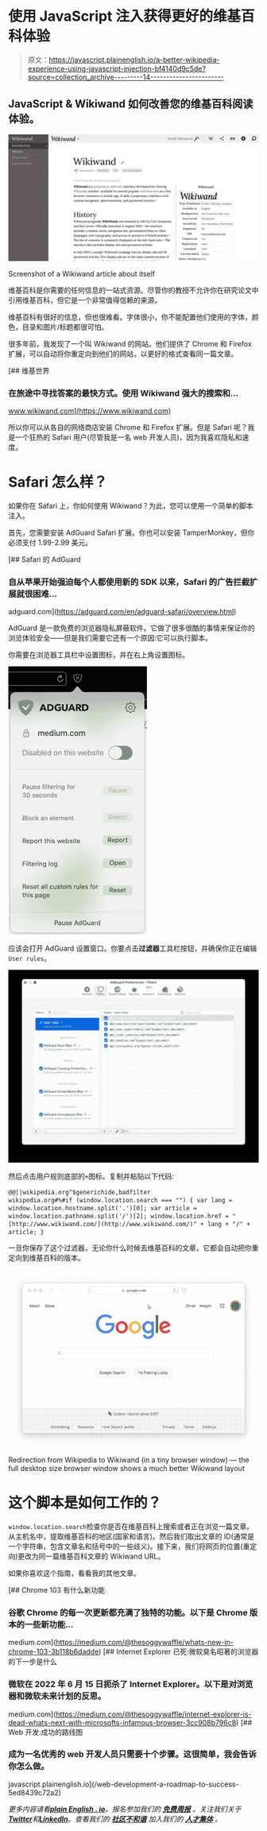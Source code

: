 # 使用 JavaScript 注入获得更好的维基百科体验

> 原文：<https://javascript.plainenglish.io/a-better-wikipedia-experience-using-javascript-injection-bf4140d9c5de?source=collection_archive---------14----------------------->

## JavaScript & Wikiwand 如何改善您的维基百科阅读体验。

![](img/2e4f82a26ed505413efd1efa2dd980bb.png)

Screenshot of a Wikiwand article about itself

维基百科是你需要的任何信息的一站式资源。尽管你的教授不允许你在研究论文中引用维基百科，但它是一个非常值得信赖的来源。

维基百科有很好的信息，但也很难看。字体很小，你不能配置他们使用的字体，颜色，目录和图片/标题都很可怕。

很多年前，我发现了一个叫 Wikiwand 的网站。他们提供了 Chrome 和 Firefox 扩展，可以自动将你重定向到他们的网站，以更好的格式查看同一篇文章。

[](https://www.wikiwand.com) [## 维基世界

### 在旅途中寻找答案的最快方式。使用 Wikiwand 强大的搜索和…

www.wikiwand.com](https://www.wikiwand.com) 

所以你可以从各自的网络商店安装 Chrome 和 Firefox 扩展。但是 Safari 呢？我是一个狂热的 Safari 用户(尽管我是一名 web 开发人员)，因为我喜欢隐私和速度。

# Safari 怎么样？

如果你在 Safari 上，你如何使用 Wikiwand？为此，您可以使用一个简单的脚本注入。

首先，您需要安装 AdGuard Safari 扩展。你也可以安装 TamperMonkey，但你必须支付 1.99-2.99 美元。

[](https://adguard.com/en/adguard-safari/overview.html) [## Safari 的 AdGuard

### 自从苹果开始强迫每个人都使用新的 SDK 以来，Safari 的广告拦截扩展就很困难…

adguard.com](https://adguard.com/en/adguard-safari/overview.html) 

AdGuard 是一款免费的浏览器隐私屏蔽软件。它做了很多很酷的事情来保证你的浏览体验安全——但是我们需要它还有一个原因:它可以执行脚本。

你需要在浏览器工具栏中设置图标，并在右上角设置图标。

![](img/923182560b5515ef8a5cf69946242174.png)

应该会打开 AdGuard 设置窗口。你要点击**过滤器**工具栏按钮，并确保你正在编辑`User rules`。

![](img/b1f21abb3ecb23aa890b12c0d9228a88.png)

然后点击用户规则底部的`+`图标。复制并粘贴以下代码:

```
@@||wikipedia.org^$generichide,badfilter
wikipedia.org#%#if (window.location.search === "") { var lang = window.location.hostname.split('.')[0]; var article = window.location.pathname.split('/')[2]; window.location.href = "[http://www.wikiwand.com/](http://www.wikiwand.com/)" + lang + "/" + article; }
```

一旦你保存了这个过滤器，无论你什么时候去维基百科的文章，它都会自动把你重定向到维基百科的版本。

![](img/d2ccf95fd2ba006a073066bb551e80fe.png)

Redirection from Wikipedia to Wikiwand (in a tiny browser window) — the full desktop size browser window shows a much better Wikiwand layout

# **这个脚本是如何工作的？**

`window.location.search`检查你是否在维基百科上搜索或者正在浏览一篇文章。从主机名中，提取维基百科的地区(国家和语言)。然后我们取出文章的 ID(通常是一个字符串，包含文章名和括号中的一些歧义)。接下来，我们将网页的位置(重定向)更改为同一篇维基百科文章的 Wikiwand URL。

如果你喜欢这个指南，看看我的其他文章。

[](https://medium.com/@thesoggywaffle/whats-new-in-chrome-103-3b118b6dadde) [## Chrome 103 有什么新功能

### 谷歌 Chrome 的每一次更新都充满了独特的功能。以下是 Chrome 版本的一些新功能…

medium.com](https://medium.com/@thesoggywaffle/whats-new-in-chrome-103-3b118b6dadde) [](https://medium.com/@thesoggywaffle/internet-explorer-is-dead-whats-next-with-microsofts-infamous-browser-3cc908b796c8) [## Internet Explorer 已死:微软臭名昭著的浏览器的下一步是什么

### 微软在 2022 年 6 月 15 日扼杀了 Internet Explorer。以下是对浏览器和微软未来计划的反思。

medium.com](https://medium.com/@thesoggywaffle/internet-explorer-is-dead-whats-next-with-microsofts-infamous-browser-3cc908b796c8) [](/web-development-a-roadmap-to-success-5ed8439c72a2) [## Web 开发:成功的路线图

### 成为一名优秀的 web 开发人员只需要十个步骤。这很简单，我会告诉你怎么做。

javascript.plainenglish.io](/web-development-a-roadmap-to-success-5ed8439c72a2) 

*更多内容请看*[***plain English . io***](https://plainenglish.io/)*。报名参加我们的* [***免费周报***](http://newsletter.plainenglish.io/) *。关注我们关于*[***Twitter***](https://twitter.com/inPlainEngHQ)*和*[***LinkedIn***](https://www.linkedin.com/company/inplainenglish/)*。查看我们的* [***社区不和谐***](https://discord.gg/GtDtUAvyhW) *加入我们的* [***人才集体***](https://inplainenglish.pallet.com/talent/welcome) *。*